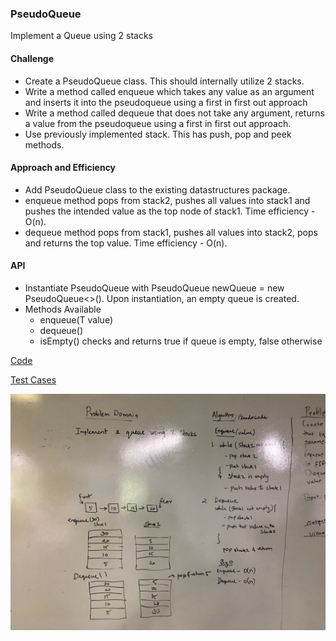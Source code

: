 ### PseudoQueue
Implement a Queue using 2 stacks

#### Challenge
- Create a PseudoQueue class. This should internally utilize 2 stacks. 
- Write a method called enqueue which takes any value as an argument and inserts it into the pseudoqueue using a first in first out approach
- Write a method called dequeue that does not take any argument, returns a value from the pseudoqueue using a first in first out approach. 
- Use previously implemented stack. This has push, pop and peek methods.

#### Approach and Efficiency
  - Add PseudoQueue class to the existing datastructures package. 
  - enqueue method pops from stack2, pushes all values into stack1 and pushes the intended value as the top node of stack1. Time efficiency - O(n).
  - dequeue method pops from stack1, pushes all values into stack2, pops and returns the top value. Time efficiency - O(n).

#### API
- Instantiate PseudoQueue with PseudoQueue<T> newQueue = new PseudoQueue<>(). Upon instantiation, an empty queue is created. 
- Methods Available
  - enqueue(T value) 
  - dequeue()  
  - isEmpty() checks and returns true if queue is empty, false otherwise

[Code](https://github.com/gpadmapriya/data-structures-and-algorithms/tree/master/Data_Structures/src/main/java/datastructures/stacksandqueues)

[Test Cases](https://github.com/gpadmapriya/data-structures-and-algorithms/tree/master/Data_Structures/src/test/java/datastructures/stacksandqueues)

![PseudoQueue implementation](https://github.com/gpadmapriya/data-structures-and-algorithms/blob/master/assets/pseudo_queue.JPG)